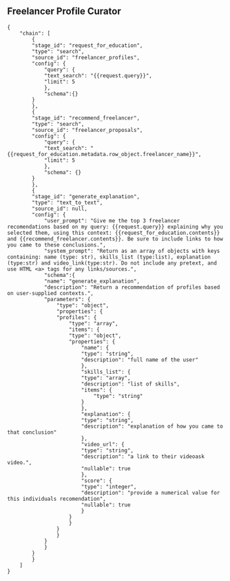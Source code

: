 ## Freelancer Profile Curator

    {
        "chain": [
            {
            "stage_id": "request_for_education",
            "type": "search",
            "source_id": "freelancer_profiles",
            "config": {
                "query": {
                "text_search": "{{request.query}}",
                "limit": 5
                },
                "schema":{}
            }
            },
            {
            "stage_id": "recommend_freelancer",
            "type": "search",
            "source_id": "freelancer_proposals",
            "config": {
                "query": {
                "text_search": "{{request_for_education.metadata.row_object.freelancer_name}}",
                "limit": 5
                },
                "schema": {}
            }
            },
            {
            "stage_id": "generate_explanation",
            "type": "text_to_text",
            "source_id": null,
            "config": {
                "user_prompt": "Give me the top 3 freelancer recomendations based on my query: {{request.query}} explaining why you selected them, using this context: {{request_for_education.contents}} and {{recommend_freelancer.contents}}. Be sure to include links to how you came to these conclusions.",
                "system_prompt": "Return as an array of objects with keys containing: name (type: str), skills_list (type:list), explanation (type:str) and video_link(type:str). Do not include any pretext, and use HTML <a> tags for any links/sources.",
                "schema":{
                "name": "generate_explanation",
                "description": "Return a recommendation of profiles based on user-supplied contexts.",
                "parameters": {
                    "type": "object",
                    "properties": {
                    "profiles": {
                        "type": "array",
                        "items": {
                        "type": "object",
                        "properties": {
                            "name": {
                            "type": "string",
                            "description": "full name of the user"
                            },
                            "skills_list": {
                            "type": "array",
                            "description": "list of skills",
                            "items": {
                                "type": "string"
                            }
                            },
                            "explanation": {
                            "type": "string",
                            "description": "explanation of how you came to that conclusion"
                            },
                            "video_url": {
                            "type": "string",
                            "description": "a link to their videoask video.",
                            "nullable": true
                            },
                            "score": {
                            "type": "integer",
                            "description": "provide a numerical value for this individuals recomendation",
                            "nullable": true
                            }
                        }
                        }
                    }
                    }
                }
                }
            }
            }
        ]
    }